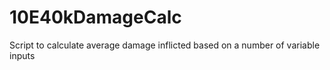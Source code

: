 # 10E40kDamageCalc
Script to calculate average damage inflicted based on a number of variable inputs
